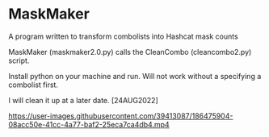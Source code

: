 # MaskMaker
A program written to transform combolists into Hashcat mask counts

MaskMaker (maskmaker2.0.py) calls the CleanCombo (cleancombo2.py) script.

Install python on your machine and run.
Will not work without a specifying a combolist first. 

I will clean it up at a later date. [24AUG2022]


https://user-images.githubusercontent.com/39413087/186475904-08acc50e-41cc-4a77-baf2-25eca7ca4db4.mp4


